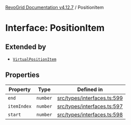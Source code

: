 [RevoGrid Documentation v4.12.7](README.md) / PositionItem

# Interface: PositionItem

## Extended by

- [`VirtualPositionItem`](Interface.VirtualPositionItem.md)

## Properties

| Property | Type | Defined in |
| ------ | ------ | ------ |
| `end` | `number` | [src/types/interfaces.ts:599](https://github.com/revolist/revogrid/blob/435ff99a088c5c293d22eb08cc3e448f60f4eb56/src/types/interfaces.ts#L599) |
| `itemIndex` | `number` | [src/types/interfaces.ts:597](https://github.com/revolist/revogrid/blob/435ff99a088c5c293d22eb08cc3e448f60f4eb56/src/types/interfaces.ts#L597) |
| `start` | `number` | [src/types/interfaces.ts:598](https://github.com/revolist/revogrid/blob/435ff99a088c5c293d22eb08cc3e448f60f4eb56/src/types/interfaces.ts#L598) |
